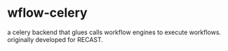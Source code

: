 # wflow-celery

a celery backend that glues calls workflow engines to execute workflows. originally developed for RECAST.
